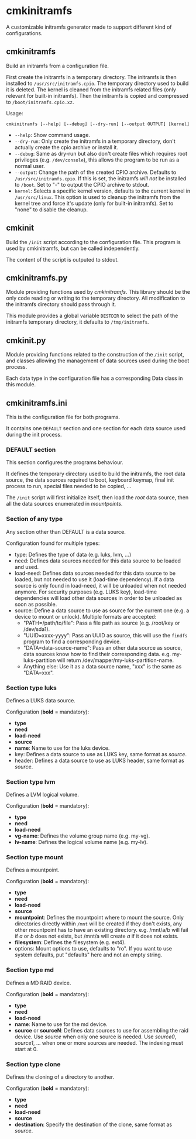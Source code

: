 # cmkinitramfs

A customizable initramfs generator made to support different kind of
configurations.

## cmkinitramfs

Build an initramfs from a configuration file.

First create the initramfs in a temporary directory.
The initramfs is then installed to `/usr/src/initramfs.cpio`. The temporary
directory used to build it is deleted. The kernel is cleaned from the
initramfs related files (only relevant for built-in initramfs). Then the
initramfs is copied and compressed to `/boot/initramfs.cpio.xz`.

Usage:
```
cmkinitramfs [--help] [--debug] [--dry-run] [--output OUTPUT] [kernel]
```
 * `--help`: Show command usage.
 * `--dry-run`: Only create the initramfs in a temporary directory, don't
   actually create the cpio archive or install it.
 * `--debug`: Same as dry-run but also don't create files which requires root
   privileges (e.g. `/dev/console`), this allows the program to be run as a
   normal user.
 * `--output`: Change the path of the created CPIO archive. Defaults to
   `/usr/src/initramfs.cpio`. If this is set, the initramfs *will not*
   be installed to `/boot`. Set to "-" to output the CPIO archive to stdout.
 * `kernel`: Selects a specific kernel version, defaults to the current kernel
   in `/usr/src/linux`. This option is used to cleanup the initramfs from
   the kernel tree and force it's update (only for built-in initramfs).
   Set to "none" to disable the cleanup.

## cmkinit

Build the `/init` script according to the configuration file. This program is
used by cmkinitramfs, but can be called independently.

The content of the script is outputed to stdout.

## cmkinitramfs.py

Module providing functions used by *cmkinitramfs*. This library should
be the only code reading or writing to the temporary directory. All
modification to the initramfs directory should pass through it.

This module provides a global variable `DESTDIR` to select the path of the
initramfs temporary directory, it defaults to `/tmp/initramfs`.

## cmkinit.py

Module providing functions related to the construction of the `/init` script,
and classes allowing the management of data sources used during the boot
process.

Each data type in the configuration file has a corresponding Data class in
this module.

## cmkinitramfs.ini

This is the configuration file for both programs.

It contains one `DEFAULT` section and one section for each data source used
during the init process.

### DEFAULT section

This section configures the programs behaviour.

It defines the temporary directory used to build the initramfs, the root
data source, the data sources required to boot, keyboard keymap, final init
process to run, special files needed to be copied, ...

The `/init` script will first initialize itself, then load the *root* data
source, then all the data sources enumerated in *mountpoints*.

### Section of any type

Any section other than DEFAULT is a data source.

Configuration found for multiple types:
 * type: Defines the type of data (e.g. luks, lvm, ...)
 * need: Defines data sources needed for this data source to be loaded and used.
 * load-need: Defines data sources needed for this data source to be loaded,
   but not needed to use it (load-time dependency). If a data source is only
   found in load-need, it will be unloaded when not needed anymore. For
   security purposes (e.g. LUKS key), load-time dependencies will load other
   data sources in order to be unloaded as soon as possible.
 * source: Define a data source to use as source for the current one (e.g. a
   device to mount or unlock). Multiple formats are accepted:
    * "PATH=/path/to/file": Pass a file path as source (e.g. /root/key or
      /dev/sda1).
    * "UUID=xxxx-yyyy": Pass an UUID as source, this will use the `findfs`
      program to find a corresponding device.
    * "DATA=data-source-name": Pass an other data source as source, data sources
      know how to find their corresponding data. e.g. my-luks-partition will
      return /dev/mapper/my-luks-partition-name.
    * Anything else: Use it as a data source name, "xxx" is the same as
      "DATA=xxx".

### Section type luks

Defines a LUKS data source.

Configuration (**bold** = mandatory):
 * **type**
 * **need**
 * **load-need**
 * **source**
 * **name**: Name to use for the luks device.
 * key: Defines a data source to use as LUKS key, same format as *source*.
 * header: Defines a data source to use as LUKS header, same format as *source*.

### Section type lvm

Defines a LVM logical volume.

Configuration (**bold** = mandatory):
 * **type**
 * **need**
 * **load-need**
 * **vg-name**: Defines the volume group name (e.g. my-vg).
 * **lv-name**: Defines the logical volume name (e.g. my-lv).

### Section type mount

Defines a mountpoint.

Configuration (**bold** = mandatory):
 * **type**
 * **need**
 * **load-need**
 * **source**
 * **mountpoint**: Defines the mountpoint where to mount the source.
   Only directories directly within `/mnt` will be created if they don't exists,
   any other mountpoint has to have an existing directory. e.g. /mnt/a/b will
   fail if *a* or *b* does not exists, but /mnt/a will create *a* if it does not
   exists.
 * **filesystem**: Defines the filesystem (e.g. ext4).
 * options: Mount options to use, defaults to "ro". If you want to use system
   defaults, put "defaults" here and not an empty string.

### Section type md

Defines a MD RAID device.

Configuration (**bold** = mandatory):
 * **type**
 * **need**
 * **load-need**
 * **name**: Name to use for the md device.
 * **source** or **sourceN**: Defines data sources to use for assembling the
   raid device. Use *source* when only one source is needed. Use *source0*,
   *source1*, ... when one or more sources are needed. The indexing must
   start at 0.

### Section type clone

Defines the cloning of a directory to another.

Configuration (**bold** = mandatory):
 * **type**
 * **need**
 * **load-need**
 * **source**
 * **destination**: Specify the destination of the clone, same format as
   *source*.

